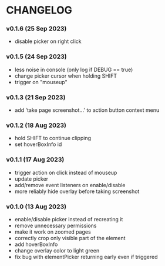 # CHANGELOG

 ### v0.1.6 (25 Sep 2023)
 - disable picker on right click

 ### v0.1.5 (24 Sep 2023)
 - less noise in console (only log if DEBUG == true)
 - change picker cursor when holding SHIFT
 - trigger on "mouseup"

 ### v0.1.3 (21 Sep 2023)
 - add 'take page screenshot...' to action button context menu

 ### v0.1.2 (18 Aug 2023)
 - hold SHIFT to continue clipping
 - set hoverBoxInfo id

 ### v0.1.1 (17 Aug 2023)
 - trigger action on click instead of mouseup
 - update picker
 - add/remove event listeners on enable/disable
 - more reliably hide overlay before taking screenshot

 ### v0.1.0 (13 Aug 2023)
 - enable/disable picker instead of recreating it
 - remove unnecessary permissions
 - make it work on zoomed pages
 - correctly crop only visible part of the element
 - add hoverBoxInfo
 - change overlay color to light green
 - fix bug with elementPicker returning early even if triggered